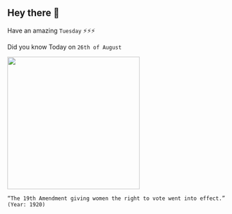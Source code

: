 ## Hey there 👋
Have an amazing `Tuesday` ⚡⚡⚡

Did you know Today on `26th of August`
 
 [<img src="https://www.archives.gov/files/exhibits/featured-documents/amendment-19/images/amendment-19-l.jpg" width="300" />](https://www.ourdocuments.gov/doc.php?flash=false&doc=63) 
 ```
“The 19th Amendment giving women the right to vote went into effect.” (Year: 1920)
```
